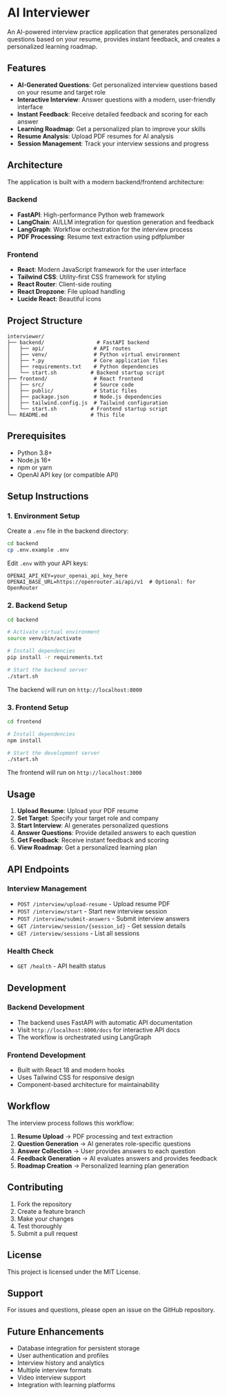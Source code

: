 # AI Interviewer

An AI-powered interview practice application that generates personalized questions based on your resume, provides instant feedback, and creates a personalized learning roadmap.

## Features

- **AI-Generated Questions**: Get personalized interview questions based on your resume and target role
- **Interactive Interview**: Answer questions with a modern, user-friendly interface
- **Instant Feedback**: Receive detailed feedback and scoring for each answer
- **Learning Roadmap**: Get a personalized plan to improve your skills
- **Resume Analysis**: Upload PDF resumes for AI analysis
- **Session Management**: Track your interview sessions and progress

## Architecture

The application is built with a modern backend/frontend architecture:

### Backend
- **FastAPI**: High-performance Python web framework
- **LangChain**: AI/LLM integration for question generation and feedback
- **LangGraph**: Workflow orchestration for the interview process
- **PDF Processing**: Resume text extraction using pdfplumber

### Frontend
- **React**: Modern JavaScript framework for the user interface
- **Tailwind CSS**: Utility-first CSS framework for styling
- **React Router**: Client-side routing
- **React Dropzone**: File upload handling
- **Lucide React**: Beautiful icons

## Project Structure

```
interviewer/
├── backend/                 # FastAPI backend
│   ├── api/                # API routes
│   ├── venv/               # Python virtual environment
│   ├── *.py                # Core application files
│   ├── requirements.txt    # Python dependencies
│   └── start.sh           # Backend startup script
├── frontend/               # React frontend
│   ├── src/                # Source code
│   ├── public/             # Static files
│   ├── package.json        # Node.js dependencies
│   ├── tailwind.config.js  # Tailwind configuration
│   └── start.sh           # Frontend startup script
└── README.md              # This file
```

## Prerequisites

- Python 3.8+
- Node.js 16+
- npm or yarn
- OpenAI API key (or compatible API)

## Setup Instructions

### 1. Environment Setup

Create a `.env` file in the backend directory:

```bash
cd backend
cp .env.example .env
```

Edit `.env` with your API keys:

```env
OPENAI_API_KEY=your_openai_api_key_here
OPENAI_BASE_URL=https://openrouter.ai/api/v1  # Optional: for OpenRouter
```

### 2. Backend Setup

```bash
cd backend

# Activate virtual environment
source venv/bin/activate

# Install dependencies
pip install -r requirements.txt

# Start the backend server
./start.sh
```

The backend will run on `http://localhost:8000`

### 3. Frontend Setup

```bash
cd frontend

# Install dependencies
npm install

# Start the development server
./start.sh
```

The frontend will run on `http://localhost:3000`

## Usage

1. **Upload Resume**: Upload your PDF resume
2. **Set Target**: Specify your target role and company
3. **Start Interview**: AI generates personalized questions
4. **Answer Questions**: Provide detailed answers to each question
5. **Get Feedback**: Receive instant feedback and scoring
6. **View Roadmap**: Get a personalized learning plan

## API Endpoints

### Interview Management
- `POST /interview/upload-resume` - Upload resume PDF
- `POST /interview/start` - Start new interview session
- `POST /interview/submit-answers` - Submit interview answers
- `GET /interview/session/{session_id}` - Get session details
- `GET /interview/sessions` - List all sessions

### Health Check
- `GET /health` - API health status

## Development

### Backend Development
- The backend uses FastAPI with automatic API documentation
- Visit `http://localhost:8000/docs` for interactive API docs
- The workflow is orchestrated using LangGraph

### Frontend Development
- Built with React 18 and modern hooks
- Uses Tailwind CSS for responsive design
- Component-based architecture for maintainability

## Workflow

The interview process follows this workflow:

1. **Resume Upload** → PDF processing and text extraction
2. **Question Generation** → AI generates role-specific questions
3. **Answer Collection** → User provides answers to each question
4. **Feedback Generation** → AI evaluates answers and provides feedback
5. **Roadmap Creation** → Personalized learning plan generation

## Contributing

1. Fork the repository
2. Create a feature branch
3. Make your changes
4. Test thoroughly
5. Submit a pull request

## License

This project is licensed under the MIT License.

## Support

For issues and questions, please open an issue on the GitHub repository.

## Future Enhancements

- Database integration for persistent storage
- User authentication and profiles
- Interview history and analytics
- Multiple interview formats
- Video interview support
- Integration with learning platforms
